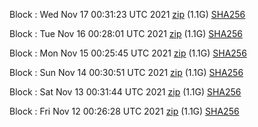 Block [](https://testnet-insight.dashevo.org/insight/block/): Wed Nov 17 00:31:23 UTC 2021 [zip](https://dash-bootstrap.ams3.digitaloceanspaces.com/testnet/2021-11-17/bootstrap.dat.zip) (1.1G) [SHA256](https://dash-bootstrap.ams3.digitaloceanspaces.com/testnet/2021-11-17/sha256.txt)

Block [](https://testnet-insight.dashevo.org/insight/block/): Tue Nov 16 00:28:01 UTC 2021 [zip](https://dash-bootstrap.ams3.digitaloceanspaces.com/testnet/2021-11-16/bootstrap.dat.zip) (1.1G) [SHA256](https://dash-bootstrap.ams3.digitaloceanspaces.com/testnet/2021-11-16/sha256.txt)

Block [](https://testnet-insight.dashevo.org/insight/block/): Mon Nov 15 00:25:45 UTC 2021 [zip](https://dash-bootstrap.ams3.digitaloceanspaces.com/testnet/2021-11-15/bootstrap.dat.zip) (1.1G) [SHA256](https://dash-bootstrap.ams3.digitaloceanspaces.com/testnet/2021-11-15/sha256.txt)

Block [](https://testnet-insight.dashevo.org/insight/block/): Sun Nov 14 00:30:51 UTC 2021 [zip](https://dash-bootstrap.ams3.digitaloceanspaces.com/testnet/2021-11-14/bootstrap.dat.zip) (1.1G) [SHA256](https://dash-bootstrap.ams3.digitaloceanspaces.com/testnet/2021-11-14/sha256.txt)

Block [](https://testnet-insight.dashevo.org/insight/block/): Sat Nov 13 00:31:44 UTC 2021 [zip](https://dash-bootstrap.ams3.digitaloceanspaces.com/testnet/2021-11-13/bootstrap.dat.zip) (1.1G) [SHA256](https://dash-bootstrap.ams3.digitaloceanspaces.com/testnet/2021-11-13/sha256.txt)

Block [](https://testnet-insight.dashevo.org/insight/block/): Fri Nov 12 00:26:28 UTC 2021 [zip](https://dash-bootstrap.ams3.digitaloceanspaces.com/testnet/2021-11-12/bootstrap.dat.zip) (1.1G) [SHA256](https://dash-bootstrap.ams3.digitaloceanspaces.com/testnet/2021-11-12/sha256.txt)
